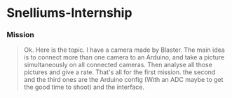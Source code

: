 # Snelliums-Internship
### Mission
> Ok. Here is the topic. I have a camera made by Blaster. The main idea is to connect more than one camera to an Arduino, and take a picture simultaneously on all connected cameras. 
Then analyse all those pictures and give a rate. That's all for the first mission. the second and the third ones are the Arduino config (With an ADC maybe to get the good time to shoot) and the interface.
